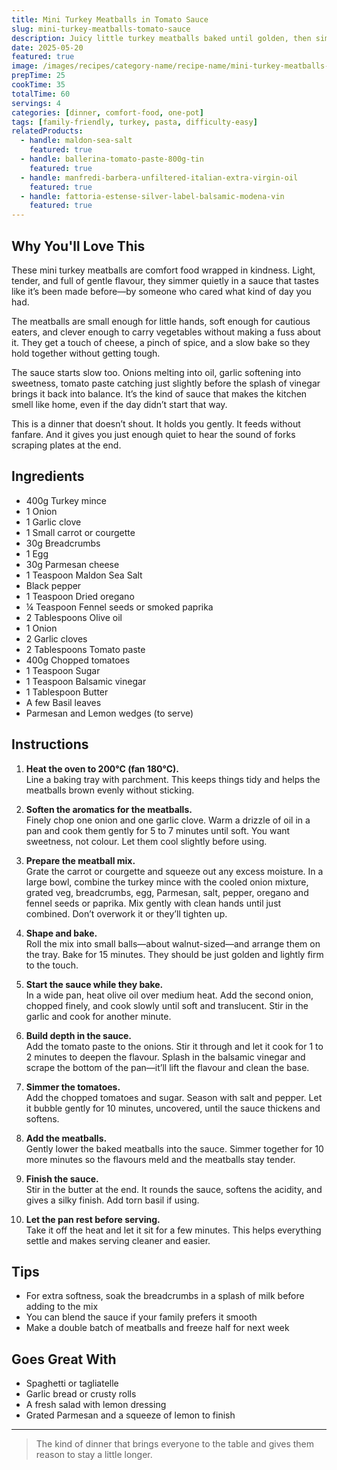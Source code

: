 ```yaml
---
title: Mini Turkey Meatballs in Tomato Sauce
slug: mini-turkey-meatballs-tomato-sauce
description: Juicy little turkey meatballs baked until golden, then simmered in a rich tomato sauce sweetened with slow-cooked onion and finished with a swirl of butter. Family-friendly, comforting, and surprisingly full of flavour.
date: 2025-05-20
featured: true
image: /images/recipes/category-name/recipe-name/mini-turkey-meatballs-tomato-sauce.webp
prepTime: 25
cookTime: 35
totalTime: 60
servings: 4
categories: [dinner, comfort-food, one-pot]
tags: [family-friendly, turkey, pasta, difficulty-easy]
relatedProducts:
  - handle: maldon-sea-salt
    featured: true
  - handle: ballerina-tomato-paste-800g-tin
    featured: true
  - handle: manfredi-barbera-unfiltered-italian-extra-virgin-oil
    featured: true
  - handle: fattoria-estense-silver-label-balsamic-modena-vin
    featured: true
---
```


## Why You'll Love This

These mini turkey meatballs are comfort food wrapped in kindness. Light, tender, and full of gentle flavour, they simmer quietly in a sauce that tastes like it’s been made before—by someone who cared what kind of day you had.

The meatballs are small enough for little hands, soft enough for cautious eaters, and clever enough to carry vegetables without making a fuss about it. They get a touch of cheese, a pinch of spice, and a slow bake so they hold together without getting tough.

The sauce starts slow too. Onions melting into oil, garlic softening into sweetness, tomato paste catching just slightly before the splash of vinegar brings it back into balance. It’s the kind of sauce that makes the kitchen smell like home, even if the day didn’t start that way.

This is a dinner that doesn’t shout. It holds you gently. It feeds without fanfare. And it gives you just enough quiet to hear the sound of forks scraping plates at the end.

## Ingredients

- 400g Turkey mince  
- 1 Onion  
- 1 Garlic clove  
- 1 Small carrot or courgette  
- 30g Breadcrumbs  
- 1 Egg  
- 30g Parmesan cheese  
- 1 Teaspoon Maldon Sea Salt  
- Black pepper  
- 1 Teaspoon Dried oregano  
- ¼ Teaspoon Fennel seeds or smoked paprika  
- 2 Tablespoons Olive oil  
- 1 Onion  
- 2 Garlic cloves  
- 2 Tablespoons Tomato paste  
- 400g Chopped tomatoes  
- 1 Teaspoon Sugar  
- 1 Teaspoon Balsamic vinegar  
- 1 Tablespoon Butter  
- A few Basil leaves  
- Parmesan and Lemon wedges (to serve)

## Instructions

1. **Heat the oven to 200°C (fan 180°C).**  
   Line a baking tray with parchment. This keeps things tidy and helps the meatballs brown evenly without sticking.

2. **Soften the aromatics for the meatballs.**  
   Finely chop one onion and one garlic clove. Warm a drizzle of oil in a pan and cook them gently for 5 to 7 minutes until soft. You want sweetness, not colour. Let them cool slightly before using.

3. **Prepare the meatball mix.**  
   Grate the carrot or courgette and squeeze out any excess moisture. In a large bowl, combine the turkey mince with the cooled onion mixture, grated veg, breadcrumbs, egg, Parmesan, salt, pepper, oregano and fennel seeds or paprika. Mix gently with clean hands until just combined. Don’t overwork it or they’ll tighten up.

4. **Shape and bake.**  
   Roll the mix into small balls—about walnut-sized—and arrange them on the tray. Bake for 15 minutes. They should be just golden and lightly firm to the touch.

5. **Start the sauce while they bake.**  
   In a wide pan, heat olive oil over medium heat. Add the second onion, chopped finely, and cook slowly until soft and translucent. Stir in the garlic and cook for another minute.

6. **Build depth in the sauce.**  
   Add the tomato paste to the onions. Stir it through and let it cook for 1 to 2 minutes to deepen the flavour. Splash in the balsamic vinegar and scrape the bottom of the pan—it’ll lift the flavour and clean the base.

7. **Simmer the tomatoes.**  
   Add the chopped tomatoes and sugar. Season with salt and pepper. Let it bubble gently for 10 minutes, uncovered, until the sauce thickens and softens.

8. **Add the meatballs.**  
   Gently lower the baked meatballs into the sauce. Simmer together for 10 more minutes so the flavours meld and the meatballs stay tender.

9. **Finish the sauce.**  
   Stir in the butter at the end. It rounds the sauce, softens the acidity, and gives a silky finish. Add torn basil if using.

10. **Let the pan rest before serving.**  
   Take it off the heat and let it sit for a few minutes. This helps everything settle and makes serving cleaner and easier.

## Tips

- For extra softness, soak the breadcrumbs in a splash of milk before adding to the mix  
- You can blend the sauce if your family prefers it smooth  
- Make a double batch of meatballs and freeze half for next week

## Goes Great With

- Spaghetti or tagliatelle  
- Garlic bread or crusty rolls  
- A fresh salad with lemon dressing  
- Grated Parmesan and a squeeze of lemon to finish

---
> The kind of dinner that brings everyone to the table and gives them reason to stay a little longer.